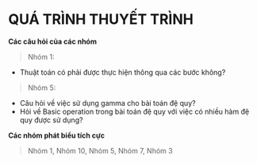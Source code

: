 # QUÁ TRÌNH THUYẾT TRÌNH

**Các câu hỏi của các nhóm**

> Nhóm 1: 
  + Thuật toán có phải được thực hiện thông qua các bước không?

> Nhóm 5: 
  + Câu hỏi về việc sử dụng gamma cho bài toán đệ quy?
  + Hỏi về Basic operation trong bài toán đệ quy với việc có nhiều hàm đệ quy được sử dụng?
 
**Các nhóm phát biểu tích cực**

> Nhóm 1, Nhóm 10, Nhóm 5, Nhóm 7, Nhóm 3
